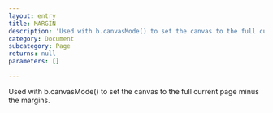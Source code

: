 ```yaml
---
layout: entry
title: MARGIN
description: 'Used with b.canvasMode() to set the canvas to the full current page minus the margins.'
category: Document
subcategory: Page
returns: null
parameters: []

---
```

Used with b.canvasMode() to set the canvas to the full current page minus the margins.